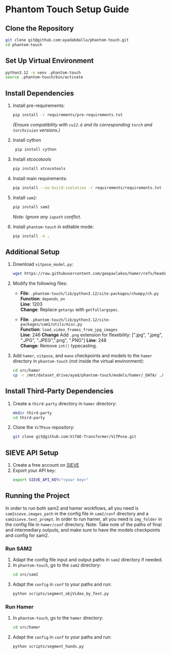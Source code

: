 # Phantom Touch Setup Guide

## Clone the Repository
```bash
git clone git@github.com:ayadabdalla/phantom-touch.git
cd phantom-touch
```

## Set Up Virtual Environment
```bash
python3.12 -m venv .phantom-touch
source .phantom-touch/bin/activate
```

## Install Dependencies
1. Install pre-requirements:
    ```bash
    pip install -r requirements/pre-requirements.txt
    ```
    *(Ensure compatibility with `cu12.6` and its corresponding `torch` and `torchvision` versions.)*

2. Install cython
   ```bash
    pip install cython
    ```
3. Install xtcocotools
    ```bash
    pip install xtcocotools
    ```
4. Install main requirements:
    ```bash
    pip install --no-build-isolation -r requirements/requirements.txt
    ```

5. Install `sam2`:
    ```bash
    pip install sam2
    ```
    *Note: Ignore any `iopath` conflict.*

6. Install `phantom-touch` in editable mode:
    ```bash
    pip install -e .
    ```
## Additional Setup
1. Download `vitpose_model.py`:
    ```bash
    wget https://raw.githubusercontent.com/geopavlakos/hamer/refs/heads/main/vitpose_model.py -P .phantom-touch/lib/python3.12/site-packages/hamer
    ```

2. Modify the following files:
    - **File**: `.phantom-touch/lib/python3.12/site-packages/chumpy/ch.py`  
      **Function**: `depends_on`  
      **Line**: 1203  
      **Change**: Replace `getargs` with `getfullargspec`.

    - **File**: `.phantom-touch/lib/python3.12/site-packages/sam2/utils/misc.py`  
      **Function**: `load_video_frames_from_jpg_images`    
      **Line**: 246
      **Change** Add `.png` extension for flexebility: [".jpg", ".jpeg", ".JPG", ".JPEG",".png", ".PNG"]
      **Line**: 248  
      **Change**: Remove `int()` typecasting.

3. Add `hamer`, `vitpose`, and `mano` checkpoints and models to the `hamer` directory in `phantom-touch` (not inside the virtual environment):
    ```bash
    cd src/hamer
    cp -r /mnt/dataset_drive/ayad/phantom-touch/models/hamer/_DATA/ ./
    ```

## Install Third-Party Dependencies
1. Create a `third-party` directory in `hamer` directory:
    ```bash
    mkdir third-party
    cd third-party
    ```

2. Clone the `ViTPose` repository:
    ```bash
    git clone git@github.com:ViTAE-Transformer/ViTPose.git
    ```

## SIEVE API Setup
1. Create a free account on [SIEVE](https://www.sievedata.com/)
2. Export your API key:
    ```bash
    export SIEVE_API_KEY="<your key>"
    ```
## Running the Project
In order to run both sam2 and hamer workflows, all you need is `sam2sieve.images_path` in the config file in `sam2/conf` directory and a `sam2sieve.text_prompt`. In order to run hamer, all you need is `img_folder` in the config file in `hamer/conf` directory.
Note: Take note of the paths of final and intermediary outputs, and make sure to have the models checkpoints and config for sam2.
### Run SAM2
1. Adapt the config file input and output paths in `sam2` directory if needed.
2. In `phantom-touch`, go to the `sam2` directory:
    ```bash
    cd src/sam2
3. Adapt the `config` in `conf` to your paths and run:
    ```bash
    python scripts/segment_objVideo_by_Text.py
    ```
### Run Hamer
1. In `phantom-touch`, go to the `hamer` directory:
    ```bash
    cd src/hamer
    ```
2. Adapt the `config` in `conf` to your paths and run:
    ```bash
    python scripts/segment_hands.py
    ```
